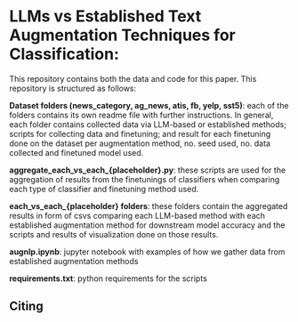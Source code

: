 # LLMs vs Established Text Augmentation Techniques for Classification:
This repository contains both the data and code for this paper. This repository is structured as follows:

**Dataset folders (news_category, ag_news, atis, fb, yelp, sst5)**: each of the folders contains its own readme file with further instructions. In general, each folder contains collected data via LLM-based or established methods; scripts for collecting data and finetuning; and result for each finetuning done on the dataset per augmentation method, no. seed used, no. data collected and finetuned model used.

**aggregate_each_vs_each_{placeholder}.py**: these scripts are used for the aggregation of results from the finetunings of classifiers when comparing each type of classifier and finetuning method used.

**each_vs_each_{placeholder} folders**: these folders contain the aggregated results in form of csvs comparing each LLM-based method with each established augmentation method for downstream model accuracy and the scripts and results of visualization done on those results.   

**augnlp.ipynb**: jupyter notebook with examples of how we gather data from established augmentation methods

**requirements.txt**: python requirements for the scripts 


## Citing

